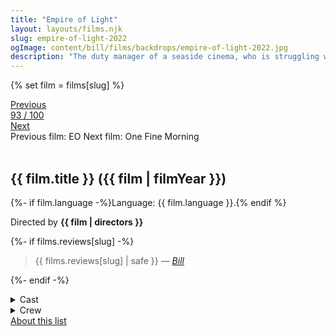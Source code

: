 ```yaml
---
title: "Empire of Light"
layout: layouts/films.njk
slug: empire-of-light-2022
ogImage: content/bill/films/backdrops/empire-of-light-2022.jpg
description: "The duty manager of a seaside cinema, who is struggling with her mental health, forms a relationship with a new employee on the south coast of England in the 1980s."
---
```


{% set film = films[slug] %}

<nav class="films">
  <div class="prev">
    <a href="../eo-2022"><i class="fa-solid fa-chevron-left fa-xs"></i> Previous</a>
  </div>
  <div>
    <a class="simple" href="../">93 / 100</a>
  </div>
  <div class="next">
    <a href="../one-fine-morning-2022">Next <i class="fa-solid fa-chevron-right fa-xs"></i></a>
  </div>
  <div class="hint">
    <span class="prev-hint">
      <span class="sr-only">Previous film:</span>
      EO
    </span>
    <span class="next-hint">
      <span class="sr-only">Next film:</span>
      One Fine Morning
    </span>
  </div>
</nav>

<article class="film slug-empire-of-light-2022">
  <div class="backdrop-and-poster">
    <img class="poster" src="../films/posters/{{ slug }}.jpg" alt="">
    <img class="backdrop" src="../films/backdrops/{{ slug }}.jpg" alt="">
  </div>

  <h1>{{ film.title }} ({{ film | filmYear }})</h1>

  <p>
    {%- if film.language -%}Language: {{ film.language }}.{% endif %}
    
  </p>

  <p class="director">
    Directed by <strong>{{ film | directors }}</strong>
  </p>

  {%- if films.reviews[slug] -%}
    <blockquote> 
      {{ films.reviews[slug] | safe }} <em>—&nbsp;<a href="/bill">Bill</a></em>
    </blockquote> 
  {%- endif -%}

  <details>
    <summary>
      Cast
    </summary>
    <ul>
      {%- for cast in film.credits.cast -%}
        <li>
          {{ cast.name }} as <em>{{ cast.character }}</em>
        </li>
      {%- endfor -%}
    </ul>
  </details>

  <details>
    <summary>
      Crew
    </summary>
    <ul>
      {%- for crew in film.credits.crew -%}
        <li>
          {{ crew.name }} &mdash; <em>{{ crew.job }}</em>
        </li>
      {%- endfor -%}
    </ul>
  </details>

</article>
<footer>
  <a href="../about">About this list</a>
</footer>
